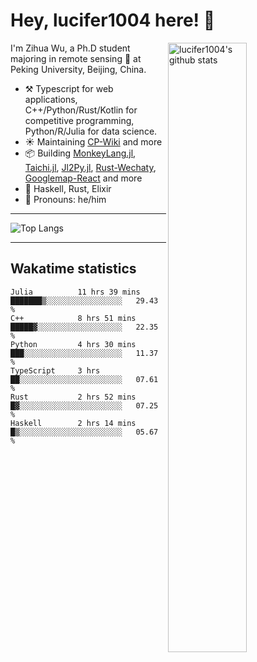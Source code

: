 # Hey, lucifer1004 here! :wave:

<img width="50%" align="right" alt="lucifer1004's github stats" src="https://github-readme-stats.vercel.app/api?username=lucifer1004&show_icons=true">

I'm Zihua Wu, a Ph.D student majoring in remote sensing :satellite: at Peking University, Beijing, China.

- :hammer_and_pick: Typescript for web applications, C++/Python/Rust/Kotlin for competitive programming, Python/R/Julia for data science.
- :sunny: Maintaining [CP-Wiki](https://cp-wiki.vercel.app) and more 
- :package: Building [MonkeyLang.jl](https://github.com/lucifer1004/MonkeyLang.jl), [Taichi.jl](https://github.com/lucifer1004/Taichi.jl), [Jl2Py.jl](https://github.com/lucifer1004/Jl2Py.jl), [Rust-Wechaty](https://github.com/wechaty/rust-wechaty), [Googlemap-React](https://github.com/googlemap-react/googlemap-react) and more
- :seedling: Haskell, Rust, Elixir
- :man: Pronouns: he/him

---

![Top Langs](https://github-readme-stats.vercel.app/api/top-langs/?username=lucifer1004&layout=compact)

---

## Wakatime statistics

<!--START_SECTION:waka-->

```text
Julia          11 hrs 39 mins  ███████▒░░░░░░░░░░░░░░░░░   29.43 %
C++            8 hrs 51 mins   █████▓░░░░░░░░░░░░░░░░░░░   22.35 %
Python         4 hrs 30 mins   ███░░░░░░░░░░░░░░░░░░░░░░   11.37 %
TypeScript     3 hrs           ██░░░░░░░░░░░░░░░░░░░░░░░   07.61 %
Rust           2 hrs 52 mins   █▓░░░░░░░░░░░░░░░░░░░░░░░   07.25 %
Haskell        2 hrs 14 mins   █▒░░░░░░░░░░░░░░░░░░░░░░░   05.67 %
```

<!--END_SECTION:waka-->

